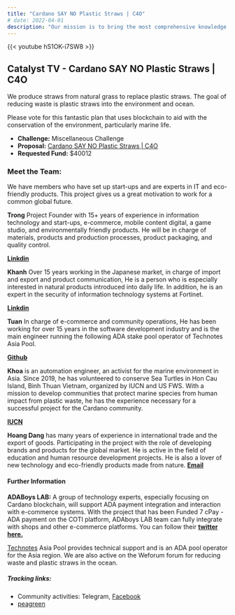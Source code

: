 ```yaml
---
title: "Cardano SAY NO Plastic Straws | C4O"
# date: 2022-04-01
description: "Our mission is to bring the most comprehensive knowledge about Cardano to the community in Vietnam."
---
```

{{<  youtube hS1OK-i7SW8 >}}

## Catalyst TV - Cardano SAY NO Plastic Straws | C4O

We produce straws from natural grass to replace plastic straws. The goal of reducing waste is plastic straws into the environment and ocean.

Please vote for this fantastic plan that uses blockchain to aid with the conservation of the environment, particularly marine life.

- **Challenge:** Miscellaneous Challenge
- **Proposal:** [Cardano SAY NO Plastic Straws | C4O](https://cardano.ideascale.com/c/idea/398112)
- **Requested Fund:** $40012

### Meet the Team:

We have members who have set up start-ups and are experts in IT and eco-friendly products. This project gives us a great motivation to work for a common global future.

**Trong**
Project Founder with 15+ years of experience in information technology and start-ups, e-commerce, mobile content digital, a game studio, and environmentally friendly products. He will be in charge of materials, products and production processes, product packaging, and quality control.

[**Linkdin**](https://www.linkedin.com/in/trong-nguyen-4092b568/)

**Khanh**
 Over 15 years working in the Japanese market, in charge of import and export and product communication, He is a person who is especially interested in natural products introduced into daily life. In addition, he is an expert in the security of information technology systems at Fortinet.

[**Linkdin**](https://www.linkedin.com/in/khanh-pham-ngoc-79541371/)

**Tuan**
 In charge of e-commerce and community operations, He has been working for over 15 years in the software development industry and is the main engineer running the following ADA stake pool operator of Technotes Asia Pool.

[**Github**](https://github.com/CWThun)

**Khoa**
is an automation engineer, an activist for the marine environment in Asia. Since 2019, he has volunteered to conserve Sea Turtles in Hon Cau Island, Binh Thuan Vietnam, organized by IUCN and US FWS. With a mission to develop communities that protect marine species from human impact from plastic waste, he has the experience necessary for a successful project for the Cardano community.

[**IUCN**](https://www.iucn.org/asia/countries/viet-nam/marine-turtle-conservation)

**Hoang Dang**
has many years of experience in international trade and the export of goods.
Participating in the project with the role of developing brands and products for the global market.
He is active in the field of education and human resource development projects. He is also a lover of new technology and eco-friendly products made from nature.
[**Email**]( hoangdang2208@hoangdang2208)

#### Further Information

**ADABoys LAB:** A group of technology experts, especially focusing on Cardano blockchain, will support ADA payment integration and interaction with e-commerce systems.
With the project that has been Funded 7 cPay - ADA payment on the COTI platform, ADAboys LAB team can fully integrate with shops and other e-commerce platforms. You can follow their [**twitter here.**](https://mobile.twitter.com/boys_ada)

[Technotes](https://www.technotes.asia) Asia Pool provides technical support and is an ADA pool operator for the Asia region.
We are also active on the Weforum forum for reducing waste and plastic straws in the ocean.

##### Tracking links:

- Community activities: Telegram, [Facebook](https://www.facebook.com/naturalgrassstraws)
- [peagreen](www.peagreen.global)